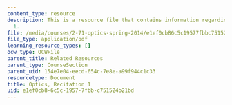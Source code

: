 ```yaml
---
content_type: resource
description: This is a resource file that contains information regarding recitation
  1.
file: /media/courses/2-71-optics-spring-2014/e1ef0cb86c5c19577fbbc751524b21bd_MIT2_71S14_Rec1.pdf
file_type: application/pdf
learning_resource_types: []
ocw_type: OCWFile
parent_title: Related Resources
parent_type: CourseSection
parent_uid: 154e7e04-eecd-654c-7e8e-a99f944c1c33
resourcetype: Document
title: Optics, Recitation 1
uid: e1ef0cb8-6c5c-1957-7fbb-c751524b21bd
---
```

